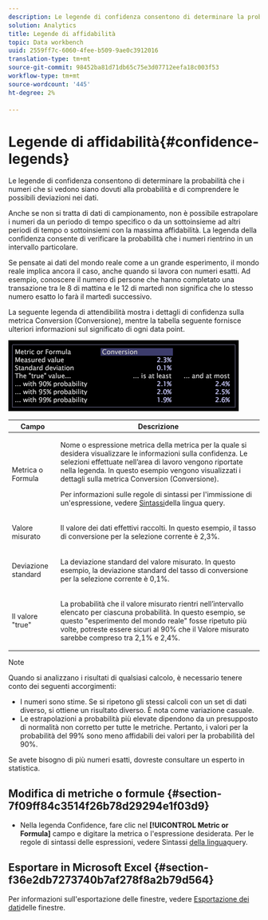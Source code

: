```yaml
---
description: Le legende di confidenza consentono di determinare la probabilità che i numeri che si vedono siano dovuti alla probabilità e di comprendere le possibili deviazioni nei dati.
solution: Analytics
title: Legende di affidabilità
topic: Data workbench
uuid: 2559ff7c-6060-4fee-b509-9ae0c3912016
translation-type: tm+mt
source-git-commit: 98452ba81d71db65c75e3d07712eefa18c003f53
workflow-type: tm+mt
source-wordcount: '445'
ht-degree: 2%

---
```



# Legende di affidabilità{#confidence-legends}

Le legende di confidenza consentono di determinare la probabilità che i numeri che si vedono siano dovuti alla probabilità e di comprendere le possibili deviazioni nei dati.

Anche se non si tratta di dati di campionamento, non è possibile estrapolare i numeri da un periodo di tempo specifico o da un sottoinsieme ad altri periodi di tempo o sottoinsiemi con la massima affidabilità. La legenda della confidenza consente di verificare la probabilità che i numeri rientrino in un intervallo particolare.

Se pensate ai dati del mondo reale come a un grande esperimento, il mondo reale implica ancora il caso, anche quando si lavora con numeri esatti. Ad esempio, conoscere il numero di persone che hanno completato una transazione tra le 8 di mattina e le 12 di martedì non significa che lo stesso numero esatto lo farà il martedì successivo.

La seguente legenda di attendibilità mostra i dettagli di confidenza sulla metrica Conversion (Conversione), mentre la tabella seguente fornisce ulteriori informazioni sul significato di ogni data point.

![](assets/lgd_ConfidenceLegend.png)

<table id="table_387F22C7EF4E4DE9AD810D3D9204676F"> 
 <thead> 
  <tr> 
   <th colname="col1" class="entry"> Campo </th> 
   <th colname="col2" class="entry"> Descrizione </th> 
  </tr> 
 </thead>
 <tbody> 
  <tr> 
   <td colname="col1"> <p>Metrica o Formula </p> </td> 
   <td colname="col2"> <p>Nome o espressione metrica della metrica per la quale si desidera visualizzare le informazioni sulla confidenza. Le selezioni effettuate nell’area di lavoro vengono riportate nella legenda. In questo esempio vengono visualizzati i dettagli sulla metrica Conversion (Conversione). </p> <p>Per informazioni sulle regole di sintassi per l'immissione di un'espressione, vedere <a href="../../../../home/c-get-started/c-qry-lang-syntx/c-qry-lang-syntx.md#concept-15d1d3f5164a47d49468c5acb7299d9f"> Sintassi</a>della lingua query. </p> </td> 
  </tr> 
  <tr> 
   <td colname="col1"> <p>Valore misurato </p> </td> 
   <td colname="col2"> <p>Il valore dei dati effettivi raccolti. In questo esempio, il tasso di conversione per la selezione corrente è 2,3%. </p> </td> 
  </tr> 
  <tr> 
   <td colname="col1"> <p>Deviazione standard </p> </td> 
   <td colname="col2"> <p>La deviazione standard del valore misurato. In questo esempio, la deviazione standard del tasso di conversione per la selezione corrente è 0,1%. </p> </td> 
  </tr> 
  <tr> 
   <td colname="col1"> <p>Il valore "true" </p> </td> 
   <td colname="col2"> <p>La probabilità che il valore misurato rientri nell’intervallo elencato per ciascuna probabilità. In questo esempio, se questo "esperimento del mondo reale" fosse ripetuto più volte, potreste essere sicuri al 90% che il Valore misurato sarebbe compreso tra 2,1% e 2,4%. </p> </td> 
  </tr> 
 </tbody> 
</table>

>[!NOTE]
>
>Quando si analizzano i risultati di qualsiasi calcolo, è necessario tenere conto dei seguenti accorgimenti:
>* I numeri sono stime. Se si ripetono gli stessi calcoli con un set di dati diverso, si ottiene un risultato diverso. È nota come variazione casuale.
>* Le estrapolazioni a probabilità più elevate dipendono da un presupposto di normalità non corretto per tutte le metriche. Pertanto, i valori per la probabilità del 99% sono meno affidabili dei valori per la probabilità del 90%.

>
>
Se avete bisogno di più numeri esatti, dovreste consultare un esperto in statistica.

## Modifica di metriche o formule {#section-7f09ff84c3514f26b78d29294e1f03d9}

* Nella legenda Confidence, fare clic nel **[!UICONTROL Metric or Formula]** campo e digitare la metrica o l&#39;espressione desiderata. Per le regole di sintassi delle espressioni, vedere Sintassi [della lingua](../../../../home/c-get-started/c-qry-lang-syntx/c-qry-lang-syntx.md#concept-15d1d3f5164a47d49468c5acb7299d9f)query.

## Esportare in Microsoft Excel {#section-f36e2db7273740b7af278f8a2b79d564}

Per informazioni sull&#39;esportazione delle finestre, vedere [Esportazione dei dati](../../../../home/c-get-started/c-wk-win-wksp/c-exp-win-data.md#concept-8df61d64ed434cc5a499023c44197349)delle finestre.
